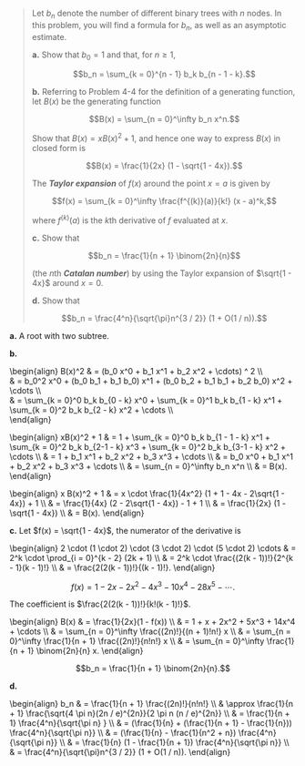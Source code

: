 > Let $b_n$ denote the number of different binary trees with $n$ nodes. In this problem, you will find a formula for $b_n$, as well as an asymptotic estimate.
>
> **a.** Show that $b_0 = 1$ and that, for $n \ge 1$,
>
> $$b_n = \sum_{k = 0}^{n - 1} b_k b_{n - 1 - k}.$$
>
> **b.** Referring to Problem 4-4 for the definition of a generating function, let $B(x)$ be the generating function
>
> $$B(x) = \sum_{n = 0}^\infty b_n x^n.$$
>
> Show that $B(x) = xB(x)^2 + 1$, and hence one way to express $B(x)$ in closed form is
> 
> $$B(x) = \frac{1}{2x} (1 - \sqrt{1 - 4x}).$$
>
> The __*Taylor expansion*__ of $f(x)$ around the point $x = a$ is given by
>
> $$f(x) = \sum_{k = 0}^\infty \frac{f^{(k)}(a)}{k!} (x - a)^k,$$
>
> where $f^{(k)}(a)$ is the $k$th derivative of $f$ evaluated at $x$.
>
> **c.** Show that
>
> $$b_n = \frac{1}{n + 1} \binom{2n}{n}$$
>
> (the $n$th __*Catalan number*__) by using the Taylor expansion of $\sqrt{1 - 4x}$ around $x = 0$.
>
> **d.** Show that
>
> $$b_n = \frac{4^n}{\sqrt{\pi}n^{3 / 2}} (1 + O(1 / n)).$$

**a.** A root with two subtree.

**b.**

\begin{align}
B(x)^2 & = (b_0 x^0 + b_1 x^1 + b_2 x^2 + \cdots) ^ 2 \\\\  
       & = b_0^2 x^0 + (b_0 b_1 + b_1 b_0) x^1 + (b_0 b_2 + b_1 b_1 + b_2 b_0) x^2 + \cdots \\\\  
       & = \sum_{k = 0}^0 b_k b_{0 - k} x^0 + \sum_{k = 0}^1 b_k b_{1 - k} x^1 + \sum_{k = 0}^2 b_k b_{2 - k} x^2 + \cdots \\\\  
\end{align}

\begin{align}
xB(x)^2 + 1 & = 1 + \sum_{k = 0}^0 b_k b_{1 - 1 - k} x^1 + \sum_{k = 0}^2 b_k b_{2-1 - k} x^3 + \sum_{k = 0}^2 b_k b_{3-1 - k} x^2 + \cdots \\\\
            & = 1 + b_1 x^1 + b_2 x^2 + b_3 x^3 + \cdots \\\\
            & = b_0 x^0 + b_1 x^1 + b_2 x^2 + b_3 x^3 + \cdots \\\\
            & = \sum_{n = 0}^\infty b_n x^n \\\\
            & = B(x).
\end{align}

\begin{align}
x B(x)^2 + 1 & = x \cdot \frac{1}{4x^2} (1 + 1 - 4x - 2\sqrt{1 - 4x}) + 1 \\\\
             & = \frac{1}{4x} (2 - 2\sqrt{1 - 4x}) - 1 + 1 \\\\
             & = \frac{1}{2x} (1 - \sqrt{1 - 4x}) \\\\
             & = B(x).
\end{align}

**c.** Let $f(x) = \sqrt{1 - 4x}$, the numerator of the derivative is

\begin{align}
2 \cdot (1 \cdot 2) \cdot (3 \cdot 2) \cdot (5 \cdot 2) \cdots 
    & = 2^k \cdot \prod_{i = 0}^{k - 2} (2k + 1) \\\\
    & = 2^k \cdot \frac{(2(k - 1))!}{2^{k - 1}(k - 1)!} \\\\
    & = \frac{2(2(k - 1))!}{(k - 1)!}.
\end{align}

$$f(x) = 1 - 2x - 2x^2 - 4 x^3 - 10x^4 - 28x^5 - \cdots.$$

The coefficient is $\frac{2(2(k - 1))!}{k!(k - 1)!}$.

\begin{align}
B(x) & = \frac{1}{2x}(1 - f(x)) \\\\
     & = 1 + x + 2x^2 + 5x^3 + 14x^4 + \cdots \\\\
     & = \sum_{n = 0}^\infty \frac{(2n)!}{(n + 1)!n!} x \\\\
     & = \sum_{n = 0}^\infty \frac{1}{n + 1} \frac{(2n)!}{n!n!} x \\\\
     & = \sum_{n = 0}^\infty \frac{1}{n + 1} \binom{2n}{n} x.
\end{align}

$$b_n = \frac{1}{n + 1} \binom{2n}{n}.$$

**d.**

\begin{align}
b_n & =       \frac{1}{n + 1} \frac{(2n)!}{n!n!} \\\\
    & \approx \frac{1}{n + 1} \frac{\sqrt{4 \pi n}(2n / e)^{2n}}{2 \pi n (n / e)^{2n}} \\\\
    & =       \frac{1}{n + 1} \frac{4^n}{\sqrt{\pi n} } \\\\
    & =       (\frac{1}{n} + (\frac{1}{n + 1} - \frac{1}{n})) \frac{4^n}{\sqrt{\pi n}} \\\\
    & =       (\frac{1}{n} - \frac{1}{n^2 + n}) \frac{4^n}{\sqrt{\pi n}} \\\\
    & =       \frac{1}{n} (1 - \frac{1}{n + 1}) \frac{4^n}{\sqrt{\pi n}} \\\\
    & =       \frac{4^n}{\sqrt{\pi}n^{3 / 2}} (1 + O(1 / n)).
\end{align}
